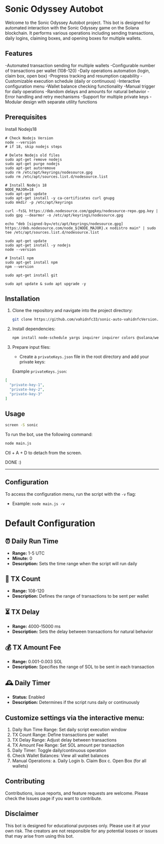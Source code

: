 # Sonic Odyssey Autobot

Welcome to the Sonic Odyssey Autobot project. This bot is designed for automated interaction with the Sonic Odyssey game on the Solana blockchain. It performs various operations including sending transactions, daily logins, claiming boxes, and opening boxes for multiple wallets.

## Features

-Automated transaction sending for multiple wallets
-Configurable number of transactions per wallet (108-120)
-Daily operations automation (login, claim box, open box)
-Progress tracking and resumption capability
-Customizable execution schedule (daily or continuous)
-Interactive configuration menu
-Wallet balance checking functionality
-Manual trigger for daily operations
-Random delays and amounts for natural behavior
-Error handling and retry mechanisms
-Support for multiple private keys
-Modular design with separate utility functions

## Prerequisites

Install Nodejs18
```console
# Check Nodejs Version
node --version
# if 18, skip nodejs steps

# Delete Nodejs old files
sudo apt-get remove nodejs
sudo apt-get purge nodejs
sudo apt-get autoremove
sudo rm /etc/apt/keyrings/nodesource.gpg
sudo rm /etc/apt/sources.list.d/nodesource.list

# Install Nodejs 18
NODE_MAJOR=18
sudo apt-get update
sudo apt-get install -y ca-certificates curl gnupg
sudo mkdir -p /etc/apt/keyrings

curl -fsSL https://deb.nodesource.com/gpgkey/nodesource-repo.gpg.key | sudo gpg --dearmor -o /etc/apt/keyrings/nodesource.gpg

echo "deb [signed-by=/etc/apt/keyrings/nodesource.gpg] https://deb.nodesource.com/node_${NODE_MAJOR}.x nodistro main" | sudo tee /etc/apt/sources.list.d/nodesource.list

sudo apt-get update
sudo apt-get install -y nodejs
node --version

# Install npm
sudo apt-get install npm
npm --version
```

```console
sudo apt-get install git

sudo apt update & sudo apt upgrade -y
```

## Installation

1. Clone the repository and navigate into the project directory:

   ```bash
   git clone https://github.com/vahidnfc33/sonic-auto-vahidnfcVersion.git && cd sonic-auto-vahidnfcVersion
   ```

3. Install dependencies:

   ```bash
   npm install node-schedule yargs inquirer inquirer colors @solana/web3.js
   ```

4. Prepare input files:

   - Create a `privateKeys.json` file in the root directory and add your private keys:


   Example `privateKeys.json`:
  ```json
  [
    "private-key-1",
    "private-key-2",
    "private-key-3"
  ]
  ```

## Usage

```bash
screen -S sonic
```

To run the bot, use the following command:

```bash
node main.js
```

Ctl + A + D to detach from the screen.

DONE :)

-------------------
## Configuration
To access the configuration menu, run the script with the `-v`  flag:
- Example: `node main.js -v`

# Default Configuration

## ⏰ Daily Run Time
- **Range:** 1-5 UTC
- **Minute:** 0
- **Description:** Sets the time range when the script will run daily

## 🔢 TX Count
- **Range:** 108-120
- **Description:** Defines the range of transactions to be sent per wallet

## ⏳ TX Delay
- **Range:** 4000-15000 ms
- **Description:** Sets the delay between transactions for natural behavior

## 💰 TX Amount Fee
- **Range:** 0.001-0.003 SOL
- **Description:** Specifies the range of SOL to be sent in each transaction

## 🕰️ Daily Timer
- **Status:** Enabled
- **Description:** Determines if the script runs daily or continuously


## Customize settings via the interactive menu:

1. Daily Run Time Range: Set daily script execution window
2. TX Count Range: Define transactions per wallet
3. TX Delay Range: Adjust delay between transactions
4. TX Amount Fee Range: Set SOL amount per transaction
5. Daily Timer: Toggle daily/continuous operation
6. Check Wallet Balances: View all wallet balances
7. Manual Operations: 
   a. Daily Login
   b. Claim Box
   c. Open Box (for all wallets)



## Contributing

Contributions, issue reports, and feature requests are welcome. Please check the Issues page if you want to contribute.

## Disclaimer

This bot is designed for educational purposes only. Please use it at your own risk. The creators are not responsible for any potential losses or issues that may arise from using this bot.
